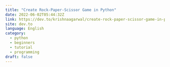 ```yaml
---
title: "Create Rock-Paper-Scissor Game in Python"
date: 2022-06-02T05:44:32Z
link: https://dev.to/krishnaagarwal/create-rock-paper-scissor-game-in-python-202m?utm_medium=RSS&utm_source=news.12bit.vn
site: dev.to
language: English
category:
  - python
  - beginners
  - tutorial
  - programming
draft: false
---
```

